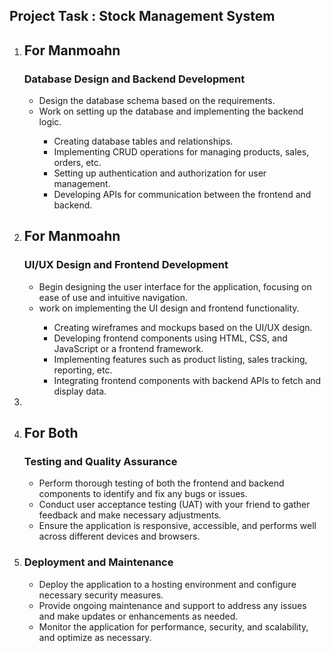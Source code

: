 <h2>Project Task : Stock Management System</h2>

<ol>
  <li>
  <h2>For Manmoahn </h2>
    <h3>Database Design and Backend Development</h3>
    <ul>
      <li>Design the database schema based on the requirements.</li>
      <li>Work on setting up the database and implementing the backend logic.</li>
        <ul>
          <li>Creating database tables and relationships.</li>
          <li>Implementing CRUD operations for managing products, sales, orders, etc.</li>
          <li>Setting up authentication and authorization for user management.</li>
          <li>Developing APIs for communication between the frontend and backend.</li>
        </ul>
      </li>
    </ul>
  </li>
  <li>
    <h2>For Manmoahn </h2>
    <h3>UI/UX Design and Frontend Development</h3>
    <ul>
      <li>Begin designing the user interface for the application, focusing on ease of use and intuitive navigation.</li>
      <li>work on implementing the UI design and frontend functionality.</li>
        <ul>
          <li>Creating wireframes and mockups based on the UI/UX design.</li>
          <li>Developing frontend components using HTML, CSS, and JavaScript or a frontend framework.</li>
          <li>Implementing features such as product listing, sales tracking, reporting, etc.</li>
          <li>Integrating frontend components with backend APIs to fetch and display data.</li>
        </ul>
      </li>
    </ul>
  </li>
  <li>
  <li>
  <h2>For Both </h2>
    <h3>Testing and Quality Assurance</h3>
    <ul>
      <li>Perform thorough testing of both the frontend and backend components to identify and fix any bugs or issues.</li>
      <li>Conduct user acceptance testing (UAT) with your friend to gather feedback and make necessary adjustments.</li>
      <li>Ensure the application is responsive, accessible, and performs well across different devices and browsers.</li>
    </ul>
  </li>
  <li>
    <h3>Deployment and Maintenance</h3>
    <ul>
      <li>Deploy the application to a hosting environment and configure necessary security measures.</li>
      <li>Provide ongoing maintenance and support to address any issues and make updates or enhancements as needed.</li>
      <li>Monitor the application for performance, security, and scalability, and optimize as necessary.</li>
    </ul>
  </li>
</ol>
